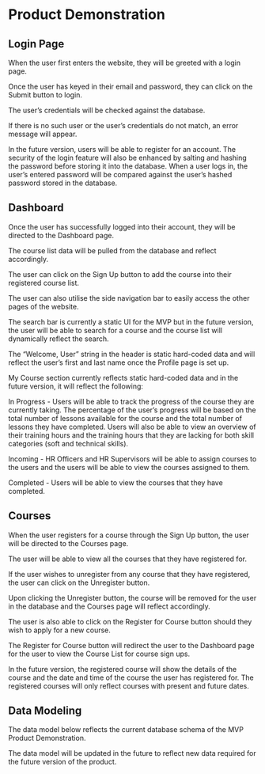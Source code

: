 # Product Demonstration

## Login Page

When the user first enters the website, they will be greeted with a login page.

Once the user has keyed in their email and password, they can click on the Submit button to login.

The user’s credentials will be checked against the database. 

If there is no such user or the user’s credentials do not match, an error message will appear.

In the future version, users will be able to register for an account. The security of the login feature will also be enhanced by salting and hashing the password before storing it into the database. When a user logs in, the user’s entered password will be compared against the user’s hashed password stored in the database.


## Dashboard

Once the user has successfully logged into their account, they will be directed to the Dashboard page. 

The course list data will be pulled from the database and reflect accordingly. 

The user can click on the Sign Up button to add the course into their registered course list.

The user can also utilise the side navigation bar to easily access the other pages of the website.

The search bar is currently a static UI for the MVP but in the future version, the user will be able to search for a course and the course list will dynamically reflect the search.

The “Welcome, User” string in the header is static hard-coded data and will reflect the user’s first and last name once the Profile page is set up.

My Course section currently reflects static hard-coded data and in the future version, it will reflect the following:

In Progress - Users will be able to track the progress of the course they are currently taking. The percentage of the user’s progress will be based on the total number of lessons available for the course and the total number of lessons they have completed. Users will also be able to view an overview of their training hours and the training hours that they are lacking for both skill categories (soft and technical skills).

Incoming - HR Officers and HR Supervisors will be able to assign courses to the users and the users will be able to view the courses assigned to them.

Completed - Users will be able to view the courses that they have completed.


## Courses

When the user registers for a course through the Sign Up button, the user will be directed to the Courses page.

The user will be able to view all the courses that they have registered for.

If the user wishes to unregister from any course that they have registered, the user can click on the Unregister button.

Upon clicking the Unregister button, the course will be removed for the user in the database and the Courses page will reflect accordingly.

The user is also able to click on the Register for Course button should they wish to apply for a new course. 

The Register for Course button will redirect the user to the Dashboard page for the user to view the Course List for course sign ups.

In the future version, the registered course will show the details of the course and the date and time of the course the user has registered for. The registered courses will only reflect courses with present and future dates.


## Data Modeling

The data model below reflects the current database schema of the MVP Product Demonstration.

The data model will be updated in the future to reflect new data required for the future version of the product.

